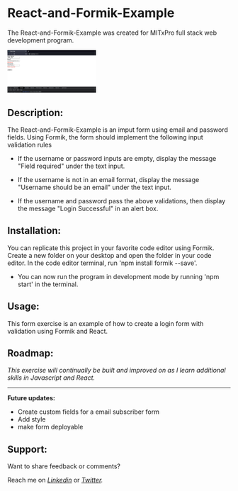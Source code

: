 # React-and-Formik-Example
The React-and-Formik-Example was created for MITxPro full stack web development program. </br>


<img src= "formPic.png" alt = "Form Pic" width= "200" />
</a>

## Description:

<p> The React-and-Formik-Example is an imput form using email and password fields. Using Formik, the form should implement the following input validation rules  
  
- If the username or password inputs are empty, display the message "Field required" under the text input.
  
- If the username is not in an email format, display the message "Username should be an email" under the text input.
  
- If the username and password pass the above validations, then display the message "Login Successful" in an alert box.  
</p>

## Installation:
<p> You can replicate this project in your favorite code editor using Formik. Create a new folder on your desktop and open the folder in your code editor. In the code editor terminal, run 'npm install formik --save'. 
  
- You can now run the program in development mode by running 'npm start' in the terminal.

## Usage:

  <p>This form exercise is an example of how to create a login form with validation using Formik and React.</p>

## Roadmap:

*<p> This exercise will continually be built and improved on as I learn additional skills in Javascript and React. </p>*

***

**<p> Future updates: </p>**
- Create custom fields for a email subscriber form
- Add style
- make form deployable  

## Support:

<p> Want to share feedback or comments?</p>

<p> 
  
  Reach me on *[Linkedin](https://www.linkedin.com/in/derek-diaz/)* or *[Twitter](https://twitter.com/home).*
  
</p>
